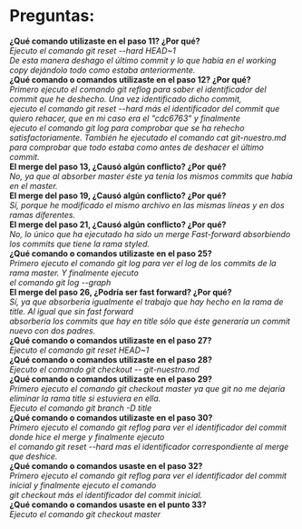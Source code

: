 # Preguntas:

**¿Qué comando utilizaste en el paso 11? ¿Por qué?**<br>
*Ejecuto el comando git reset --hard HEAD~1*<br>
*De esta manera deshago el último commit y lo que había en el working copy dejándolo todo como estaba anteriormente.*<br>
**¿Qué comando o comandos utilizaste en el paso 12? ¿Por qué?**<br>
*Primero ejecuto el comando git reflog para saber el identificador del commit que he deshecho. Una vez identificado dicho commit,*<br>
*ejecuto el comando git reset --hard más el identificador del commit que quiero rehacer, que en mi caso era el "cdc6763" y finalmente*<br>
*ejecuto el comando git log para comprobar que se ha rehecho satisfactoriamente. También he ejecutado el comando cat git-nuestro.md*<br>
*para comprobar que todo estaba como antes de deshacer el último commit.*<br>
**El merge del paso 13, ¿Causó algún conflicto? ¿Por qué?**<br>
*No, ya que al absorber master éste ya tenía los mismos commits que había en el master.*<br>
**El merge del paso 19, ¿Causó algún conflicto? ¿Por qué?**<br>
*Sí, porque he modificado el mismo archivo en las mismas líneas y en dos ramas diferentes.*<br>
**El merge del paso 21, ¿Causó algún conflicto? ¿Por qué?**<br>
*No, lo único que ha ejecutado ha sido un merge Fast-forward absorbiendo los commits que tiene la rama styled.*<br>
**¿Qué comando o comandos utilizaste en el paso 25?**<br>
*Primero ejecuto el comando git log para ver el log de los commits de la rama master. Y finalmente ejecuto*<br>
*el comando git log --graph*<br>
**El merge del paso 26, ¿Podría ser fast forward? ¿Por qué?**<br>
*Sí, ya que absorbería igualmente el trabajo que hay hecho en la rama de title. Al igual que sin fast forward*<br>
*absorbería los commits que hay en title sólo que éste generaría un commit nuevo con dos padres.*<br>
**¿Qué comando o comandos utilizaste en el paso 27?**<br>
*Ejecuto el comando git reset HEAD~1*<br>
**¿Qué comando o comandos utilizaste en el paso 28?**<br>
*Ejecuto el comando git checkout -- git-nuestro.md*<br>
**¿Qué comando o comandos utilizaste en el paso 29?**<br>
*Primero ejecuto el comando git checkout master ya que git no me dejaría eliminar la rama title si estuviera en ella.*<br>
*Ejecuto el comando git branch -D title*<br>
**¿Qué comando o comandos utilizaste en el paso 30?**<br>
*Primero ejecuto el comando git reflog para ver el identificador del commit donde hice el merge y finalmente ejecuto*<br>
*el comando git reset --hard mas el identificador correspondiente al merge que deshice.*<br>
**¿Qué comando o comandos usaste en el paso 32?**<br>
*Primero ejecuto el comando git reflog para ver el identificador del commit inicial y finalmente ejecuto el comando*<br>
*git checkout más el identificador del commit inicial.*<br>
**¿Qué comando o comandos usaste en el punto 33?**<br>
*Ejecuto el comando git checkout master*<br>
